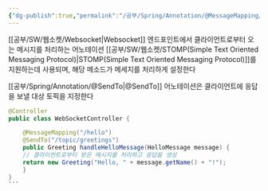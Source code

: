 ```yaml
---
{"dg-publish":true,"permalink":"/공부/Spring/Annotation/@MessageMapping/","dgPassFrontmatter":true}
---
```



[[공부/SW/웹소켓/Websocket\|Websocket]] 엔드포인트에서 클라이언트로부터 오는 메시지를 처리하는 어노테이션
[[공부/SW/웹소켓/STOMP(Simple Text Oriented Messaging Protocol)\|STOMP(Simple Text Oriented Messaging Protocol)]]를 지원하는데 사용되며, 해당 메소드가 메세지를 처리하게 설정한다

[[공부/Spring/Annotation/@SendTo\|@SendTo]] 어노테이션은 클라이언트에 응답을 보낼 대상 토픽을 지정한다

````java
@Controller
public class WebSocketController { 

	@MessageMapping("/hello") 
	@SendTo("/topic/greetings") 
	public Greeting handleHelloMessage(HelloMessage message) { 
	// 클라이언트로부터 받은 메시지를 처리하고 응답을 생성
	return new Greeting("Hello, " + message.getName() + "!"); 
	} 
}
```